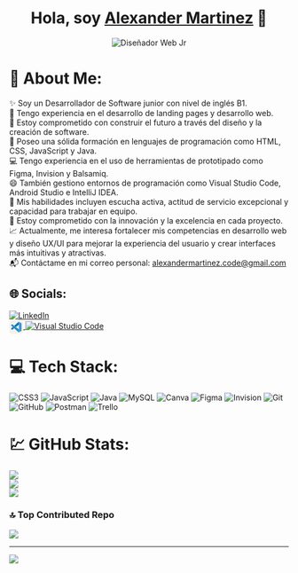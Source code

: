 <div align="center">
<h1 align="center">Hola, soy <a href="www.linkedin.com/in/brayan-puentes-desarrollador-web">Alexander Martinez</a> 👋</h1>
</div>
<div align="center">
  <img src="https://i.ibb.co/7bzZcSD/Dise-ador-Web-Jr.png" alt="Diseñador Web Jr">
</div>

# 💫 About Me:
✨ Soy un Desarrollador de Software junior con nivel de inglés B1.<br>🚀 Tengo experiencia en el desarrollo de landing pages y desarrollo web.<br>👯 Estoy comprometido con construir el futuro a través del diseño y la creación de software.<br>💬 Poseo una sólida formación en lenguajes de programación como HTML, CSS, JavaScript y Java.<br>💻 Tengo experiencia en el uso de herramientas de prototipado como Figma, Invision y Balsamiq.<br>😄 También gestiono entornos de programación como Visual Studio Code, Android Studio e IntelliJ IDEA.<br>🌟 Mis habilidades incluyen escucha activa, actitud de servicio excepcional y capacidad para trabajar en equipo.<br>🔧 Estoy comprometido con la innovación y la excelencia en cada proyecto.<br>📈 Actualmente, me interesa fortalecer mis competencias en desarrollo web y diseño UX/UI para mejorar la experiencia del usuario y crear interfaces más intuitivas y atractivas.<br>📬 Contáctame en mi correo personal: alexandermartinez.code@gmail.com


## 🌐 Socials:
[![LinkedIn](https://img.shields.io/badge/LinkedIn-%230077B5.svg?logo=linkedin&logoColor=white)](https://linkedin.com/in/www.linkedin.com/in/brayan-puentes-desarrollador-web) <br/>
<a href="https://code.visualstudio.com/">
    <img src="data:image/svg+xml,%3Csvg xmlns='http://www.w3.org/2000/svg' width='40' height='40' viewBox='0 0 256 256'%3E%3Cg fill='none'%3E%3Crect width='256' height='256' fill='%23F4F2ED' rx='60'/%3E%3Cpath fill='%232489CA' d='M33.716 100.208s-4.735-3.413.947-7.97l13.236-11.836s3.788-3.985 7.792-.513l122.149 92.479v44.346s-.059 6.964-8.996 6.194z'/%3E%3Cpath fill='%231070B3' d='m65.2 128.792l-31.484 28.623s-3.236 2.407 0 6.708l14.617 13.295s3.472 3.729 8.601-.513l33.378-25.309z'/%3E%3Cpath fill='%230877B9' d='m120.474 129.029l57.741-44.09l-.375-44.109s-2.466-9.627-10.692-4.616l-76.836 69.931z'/%3E%3Cpath fill='%233C99D4' d='M168.844 222.968c3.354 3.432 7.418 2.308 7.418 2.308l44.997-22.173c5.76-3.926 4.951-8.798 4.951-8.798V61.898c0-5.82-5.958-7.831-5.958-7.831l-38.999-18.8c-8.522-5.267-14.105.947-14.105.947s7.18-5.168 10.692 4.616v175.075a8 8 0 0 1-.769 3.453c-1.026 2.071-3.255 4.004-8.601 3.195z'/%3E%3C/g%3E%3C/svg%3E" alt="Visual Studio Code" style="height: 25px; vertical-align: middle;"/>
    <img src="https://img.shields.io/badge/Visual_Studio_Code-0078D7?style=for-the-badge&logo=visual-studio-code&logoColor=white" alt="Visual Studio Code"/>
</a>





# 💻 Tech Stack:
![CSS3](https://img.shields.io/badge/css3-%231572B6.svg?style=for-the-badge&logo=css3&logoColor=white) ![JavaScript](https://img.shields.io/badge/javascript-%23323330.svg?style=for-the-badge&logo=javascript&logoColor=%23F7DF1E) ![Java](https://img.shields.io/badge/java-%23ED8B00.svg?style=for-the-badge&logo=openjdk&logoColor=white) ![MySQL](https://img.shields.io/badge/mysql-4479A1.svg?style=for-the-badge&logo=mysql&logoColor=white) ![Canva](https://img.shields.io/badge/Canva-%2300C4CC.svg?style=for-the-badge&logo=Canva&logoColor=white) ![Figma](https://img.shields.io/badge/figma-%23F24E1E.svg?style=for-the-badge&logo=figma&logoColor=white) ![Invision](https://img.shields.io/badge/invision-FF3366?style=for-the-badge&logo=invision&logoColor=white) ![Git](https://img.shields.io/badge/git-%23F05033.svg?style=for-the-badge&logo=git&logoColor=white) ![GitHub](https://img.shields.io/badge/github-%23121011.svg?style=for-the-badge&logo=github&logoColor=white) ![Postman](https://img.shields.io/badge/Postman-FF6C37?style=for-the-badge&logo=postman&logoColor=white) ![Trello](https://img.shields.io/badge/Trello-%23026AA7.svg?style=for-the-badge&logo=Trello&logoColor=white)

# 💹 GitHub Stats:
![](https://github-readme-stats.vercel.app/api?username=AlexanderMartinezxD&theme=tokyonight&hide_border=false&include_all_commits=false&count_private=false)<br/>
![](https://github-readme-streak-stats.herokuapp.com/?user=AlexanderMartinezxD&theme=tokyonight&hide_border=false)<br/>
![](https://github-readme-stats.vercel.app/api/top-langs/?username=AlexanderMartinezxD&theme=tokyonight&hide_border=false&include_all_commits=false&count_private=false&layout=compact)

### 🔝 Top Contributed Repo
![](https://github-contributor-stats.vercel.app/api?username=AlexanderMartinezxD&limit=5&theme=dark&combine_all_yearly_contributions=true)

---
[![](https://visitcount.itsvg.in/api?id=AlexanderMartinezxD&icon=0&color=9)](https://visitcount.itsvg.in)

<!-- Proudly created with GPRM ( https://gprm.itsvg.in ) -->
